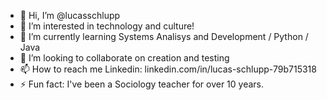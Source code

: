 - 👋 Hi, I’m @lucasschlupp
- 👀 I’m interested in technology and culture!
- 🌱 I’m currently learning Systems Analisys and Development / Python / Java
- 💞️ I’m looking to collaborate on creation and testing
- 📫 How to reach me Linkedin: linkedin.com/in/lucas-schlupp-79b715318
- ⚡ Fun fact: I've been a Sociology teacher for over 10 years.

<!---
lucasschlupp/lucasschlupp is a ✨ special ✨ repository because its `README.md` (this file) appears on your GitHub profile.
You can click the Preview link to take a look at your changes.
--->
